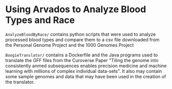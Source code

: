 # Using Arvados to Analyze Blood Types and Race

`AnalyzeBloodByRace/` contains python scripts that were used to analyze processed blood types and compare them to a csv file downloaded from the Personal Genome Project and the 1000 Genomes Project

`BoogieTranslator/` contains a Dockerfile and the Java programs used to translate the GFF files from the Curoverse Paper "Tiling the genome into consistently anmed subsequences enables precision medicine and machine learning with millions of complex individual data-sets". It also may contain some sample genomes and data that may have been used in the creation of the translator.
